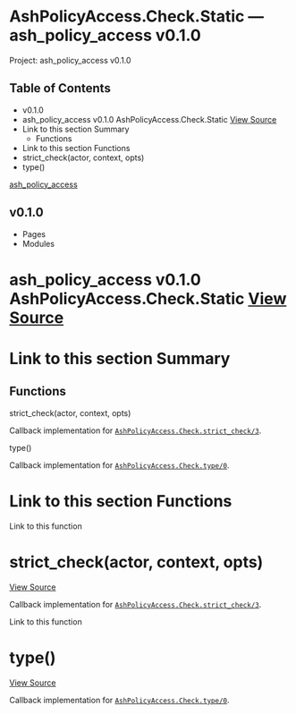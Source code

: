 # AshPolicyAccess.Check.Static — ash_policy_access v0.1.0

Project: ash_policy_access v0.1.0

## Table of Contents

  - v0.1.0
- ash_policy_access v0.1.0 AshPolicyAccess.Check.Static [ View Source ](external_link)
- Link to this section Summary
  - Functions
- Link to this section Functions
- strict_check(actor, context, opts)
- type()

[ ash_policy_access ](external_link)

##  v0.1.0 

  * Pages
  * Modules






#  ash_policy_access v0.1.0 AshPolicyAccess.Check.Static [ View Source ](external_link)

#  Link to this section Summary 

##  Functions

strict_check(actor, context, opts)

Callback implementation for [`AshPolicyAccess.Check.strict_check/3`](external_link).

type()

Callback implementation for [`AshPolicyAccess.Check.type/0`](external_link).

#  Link to this section Functions 

Link to this function

# strict_check(actor, context, opts)

[ View Source ](external_link)

Callback implementation for [`AshPolicyAccess.Check.strict_check/3`](external_link).

Link to this function

# type()

[ View Source ](external_link)

Callback implementation for [`AshPolicyAccess.Check.type/0`](external_link).
